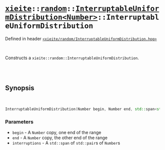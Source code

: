 # [`xieite`](../../../README.md)`::`[`random`](../../../docs/random.md)`::`[`InterruptableUniformDistribution<Number>`](../../../docs/random/InterruptableUniformDistribution.md)`::InterruptableUniformDistribution`
Defined in header [`<xieite/random/InterruptableUniformDistribution.hpp>`](../../../include/random/InterruptableUniformDistribution.hpp)

<br/>

Constructs a `xieite::random::InterruptableUniformDistribution`.

<br/><br/>

## Synopsis

<br/>

```cpp
InterruptableUniformDistribution(Number begin, Number end, std::span<std::pair<Number, Number>> interruptions);
```
### Parameters
- `begin` - A `Number` copy, one end of the range
- `end` - A `Number` copy, the other end of the range
- `interruptions` - A `std::span` of `std::pair`s of `Number`s
